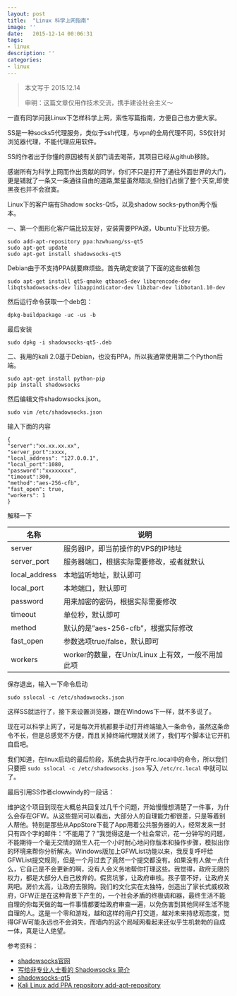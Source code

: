 ```yaml
---
layout: post
title:  "Linux 科学上网指南"
image: ''
date:   2015-12-14 00:06:31
tags:
- linux
description: ''
categories:
- linux
---
```



> 本文写于 2015.12.14
>
> 申明：这篇文章仅用作技术交流，携手建设社会主义～

一直有同学问我Linux下怎样科学上网，索性写篇指南，方便自己也方便大家。

SS是一种socks5代理服务，类似于ssh代理，与vpn的全局代理不同，SS仅针对浏览器代理，不能代理应用软件。

SS的作者出于你懂的原因被有关部门请去喝茶，其项目已经从github移除。

感谢所有为科学上网而作出贡献的同学，你们不只是打开了通往外面世界的大门，更是铺就了一条又一条通往自由的道路,繁星虽然暗淡,但他们占据了整个天空,即使黑夜也并不会寂寞。

Linux下的客户端有Shadow socks-Qt5，以及shadow socks-python两个版本。

一、第一个图形化客户端比较友好，安装需要PPA源，Ubuntu下比较方便。
```
sudo add-apt-repository ppa:hzwhuang/ss-qt5
sudo apt-get update
sudo apt-get install shadowsocks-qt5
```

Debian由于不支持PPA就要麻烦些。首先确定安装了下面的这些依赖包
```
sudo apt-get install qt5-qmake qtbase5-dev libqrencode-dev libqtshadowsocks-dev libappindicator-dev libzbar-dev libbotan1.10-dev
```
然后运行命令获取一个deb包：
```
dpkg-buildpackage -uc -us -b
```
最后安装
```
sudo dpkg -i shadowsocks-qt5-.deb
```

二、我用的kali 2.0基于Debian，也没有PPA，所以我通常使用第二个Python后端。
```
sudo apt-get install python-pip
pip install shadowsocks
```
然后编辑文件shadowsocks.json。
```
sudo vim /etc/shadowsocks.json
```
输入下面的内容
```
{
"server":"xx.xx.xx.xx",
"server_port":xxxx,
"local_address": "127.0.0.1",
"local_port":1080,
"password":"xxxxxxxx",
"timeout":300,
"method":"aes-256-cfb",
"fast_open": true,
"workers": 1
}
```
解释一下

名称 | 说明
--- | ---
server | 服务器IP，即当前操作的VPS的IP地址
server_port | 服务器端口，根据实际需要修改，或者就默认
local_address | 本地监听地址，默认即可
local_port | 本地端口，默认即可
password | 用来加密的密码，根据实际需要修改
timeout | 单位秒，默认即可
method | 默认的是”aes-256-cfb”，根据实际修改
fast_open | 参数选项true/false，默认即可
workers | worker的数量，在Unix/Linux 上有效，一般不用加此项

保存退出，输入一下命令启动
```
sudo sslocal -c /etc/shadowsocks.json
```
这样SS就运行了，接下来设置浏览器，跟在Windows下一样，就不多说了。

现在可以科学上网了，可是每次开机都要手动打开终端输入一条命令，虽然这条命令不长，但是总感觉不方便，而且关掉终端代理就关闭了，我们写个脚本让它开机自启吧。

我们知道，在linux启动的最后阶段，系统会执行存于rc.local中的命令，所以我们只要把 `sudo sslocal -c /etc/shadowsocks.json` 写入 `/etc/rc.local` 中就可以了。

最后引用SS作者clowwindy的一段话：

维护这个项目到现在大概总共回复过几千个问题，开始慢慢想清楚了一件事，为什么会存在GFW。从这些提问可以看出，大部分人的自理能力都很差，只是等着别人帮他。特别是那些从AppStore下载了App用着公共服务器的人，经常发来一封只有四个字的邮件：“不能用了？”我觉得这是一个社会常识，花一分钟写的问题，不能期待一个毫无交情的陌生人花一个小时耐心地问你版本和操作步骤，模拟出你的环境来帮你分析解决。Windows版加上GFWList功能以来，我反复呼吁给GFWList提交规则，但是一个月过去了竟然一个提交都没有。如果没有人做一点什么，它自己是不会更新的啊，没有人会义务地帮你打理这些。我觉得，政府无限的权力，都是大部分人自己放弃的。假货坑爹，让政府审核。孩子管不好，让政府关网吧。房价太高，让政府去限购。我们的文化实在太独特，创造出了家长式威权政府，GFW正是在这种背景下产生的，一个社会矛盾的终极调和器，最终生活不能自理的你每天做的每一件事情都要给政府审查一遍，以免伤害到其他同样生活不能自理的人。这是一个零和游戏，越和这样的用户打交道，越对未来持悲观态度，觉得GFW可能永远也不会消失，而墙内的这个局域网看起来还似乎生机勃勃的自成一体，真是让人绝望。

参考资料：
- [shadowsocks官网](https://shadowsocks.org/)
- [写给非专业人士看的 Shadowsocks 简介](http://vc2tea.com/whats-shadowsocks/)
- [shadowsocks-qt5](https://github.com/shadowsocks/shadowsocks-qt5/wiki)
- [Kali Linux add PPA repository add-apt-repository](http://www.blackmoreops.com/2014/02/21/kali-linux-add-ppa-repository-add-apt-repository/)
